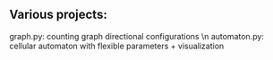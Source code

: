 ## Various projects:

graph.py:     counting graph directional configurations  \n
automaton.py: cellular automaton with flexible parameters + visualization
